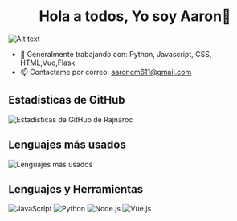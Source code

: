 
<div align="center">
  <h1 align="center"> Hola a todos, Yo soy Aaron👋 </h1>
</div>

![Alt text](https://i.redd.it/i87a79au6gt21.gif)

- 🔭 Generalmente trabajando con: Python, Javascript, CSS, HTML,Vue,Flask
- 📫 Contactame por correo: aaroncm611@gmail.com 

## Estadísticas de GitHub

![Estadísticas de GitHub de Rajnaroc](https://github-readme-stats.vercel.app/api?username=rajnaroc&show_icons=true&theme=radical)

## Lenguajes más usados

![Lenguajes más usados](https://github-readme-stats.vercel.app/api/top-langs/?username=rajnaroc&layout=compact&theme=radical)

## Lenguajes y Herramientas

![JavaScript](https://img.shields.io/badge/-JavaScript-333333?style=flat&logo=javascript)
![Python](https://img.shields.io/badge/-Python-333333?style=flat&logo=python)
![Node.js](https://img.shields.io/badge/-Node.js-333333?style=flat&logo=node.js)
![Vue.js](https://img.shields.io/badge/-Vue.js-333333?style=flat&logo=vue.js)
